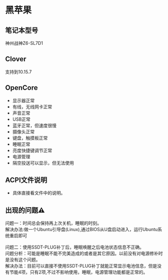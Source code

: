 # 黑苹果
 
 
## 笔记本型号
  神州战神Z6-SL7D1
  
## Clover
支持到10.15.7

## OpenCore

- 显示器正常
- 有线，无线网卡正常
- 声音正常
- USB正常
- 蓝牙正常，但速度很慢
- 摄像头正常
- 键盘，触摸板正常
- 睡眠正常
- 亮度快捷键调节正常
- 电源管理
- 隔空投送可以显示，但无法使用


## ACPI文件说明
- 具体直接看文件中的说明。

## 出现的问题⚠️
问题一：时间总会保持再上次关机，睡眠的时刻。\
解决办法:做一个Ubuntu引导盘(Linux),通过BIOS从U盘启动进入，运行Ubuntu系统重启即可\
\
问题二：使用SSDT-PLUG补丁后，睡眠唤醒之后电池状态信息不正确。\
问题分析：可能是睡眠不能不完美造成的或者是其它原因。以前没有对电源修补时是没有这个问题。\
解决办法：目前可以直接不使用SSDT-PLUG补丁就能正常显示电池信息，但是没有节能4项，只有2项,不过不影响使用，睡眠，电源管理功能都是正常的。



<!-- 
  
## OpenCore配置教程
准备工具：
1. [OpencoreConfigurator](https://mackie100projects.altervista.org/download-opencore-configurator/):config GUI配置工具
2. [Hackintool](https://github.com/headkaze/Hackintool)：显卡修复工具
3. [ProperTree]( https://github.com/corpnewt/ProperTree.git):基于Python的跨平台config编辑工具
4. [OC-Gen-X](https://github.com/Pavo-IM/OC-Gen-X):config.plist自动生成工具
5. [OpenCore-Install-Guide](https://dortania.github.io/OpenCore-Install-Guide/):config详细配置教程
6. [OpenCore Sanity Checker](https://opencore.slowgeek.com/):config校验网站

-->

